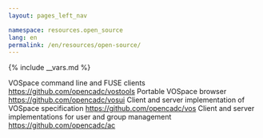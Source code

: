 ```yaml
---
layout: pages_left_nav

namespace: resources.open_source
lang: en
permalink: /en/resources/open-source/
---
```


{% include __vars.md %}

<!-- Content starts -->
VOSpace command line and FUSE clients https://github.com/opencadc/vostools
Portable VOSpace browser https://github.com/opencadc/vosui
Client and server implementation of VOSpace specification https://github.com/opencadc/vos
Client and server implementations for user and group management https://github.com/opencadc/ac

<!-- Content ends -->
